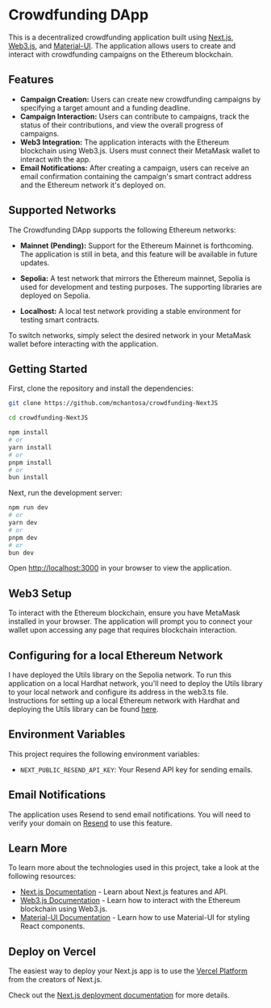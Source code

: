 # Crowdfunding DApp

This is a decentralized crowdfunding application built using [Next.js](https://nextjs.org/), [Web3.js](https://web3js.readthedocs.io/), and [Material-UI](https://mui.com/). The application allows users to create and interact with crowdfunding campaigns on the Ethereum blockchain.

## Features

- **Campaign Creation:** Users can create new crowdfunding campaigns by specifying a target amount and a funding deadline.
- **Campaign Interaction:** Users can contribute to campaigns, track the status of their contributions, and view the overall progress of campaigns.
- **Web3 Integration:** The application interacts with the Ethereum blockchain using Web3.js. Users must connect their MetaMask wallet to interact with the app.
- **Email Notifications:** After creating a campaign, users can receive an email confirmation containing the campaign's smart contract address and the Ethereum network it's deployed on.

## Supported Networks

The Crowdfunding DApp supports the following Ethereum networks:

- **Mainnet (Pending):** Support for the Ethereum Mainnet is forthcoming. The application is still in beta, and this feature will be available in future updates.

- **Sepolia:** A test network that mirrors the Ethereum mainnet, Sepolia is used for development and testing purposes. The supporting libraries are deployed on Sepolia.

- **Localhost:** A local test network providing a stable environment for testing smart contracts.

To switch networks, simply select the desired network in your MetaMask wallet before interacting with the application.

## Getting Started

First, clone the repository and install the dependencies:

```bash
git clone https://github.com/mchantosa/crowdfunding-NextJS

cd crowdfunding-NextJS

npm install
# or
yarn install
# or
pnpm install
# or
bun install
```

Next, run the development server:

```bash
npm run dev
# or
yarn dev
# or
pnpm dev
# or
bun dev
```

Open [http://localhost:3000](http://localhost:3000) in your browser to view the application.

## Web3 Setup

To interact with the Ethereum blockchain, ensure you have MetaMask installed in your browser. The application will prompt you to connect your wallet upon accessing any page that requires blockchain interaction.

## Configuring for a local Ethereum Network

I have deployed the Utils library on the Sepolia network. To run this application on a local Hardhat network, you'll need to deploy the Utils library to your local network and configure its address in the web3.ts file. Instructions for setting up a local Ethereum network with Hardhat and deploying the Utils library can be found [here](https://github.com/mchantosa/smart-contract-generator).

## Environment Variables

This project requires the following environment variables:

- `NEXT_PUBLIC_RESEND_API_KEY`: Your Resend API key for sending emails.

## Email Notifications

The application uses Resend to send email notifications. You will need to verify your domain on [Resend](https://resend.com) to use this feature.

## Learn More

To learn more about the technologies used in this project, take a look at the following resources:

- [Next.js Documentation](https://nextjs.org/docs) - Learn about Next.js features and API.
- [Web3.js Documentation](https://web3js.readthedocs.io/) - Learn how to interact with the Ethereum blockchain using Web3.js.
- [Material-UI Documentation](https://mui.com/getting-started/installation/) - Learn how to use Material-UI for styling React components.

## Deploy on Vercel

The easiest way to deploy your Next.js app is to use the [Vercel Platform](https://vercel.com/new?utm_medium=default-template&filter=next.js&utm_source=create-next-app&utm_campaign=create-next-app-readme) from the creators of Next.js.

Check out the [Next.js deployment documentation](https://nextjs.org/docs/deployment) for more details.
